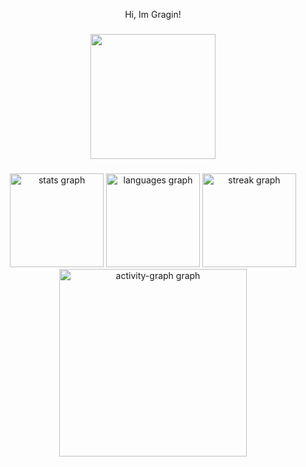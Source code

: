 <p align="center">Hi, Im Gragin!</p>

###

<div align="center">
  <img height="200" src="https://avatars.githubusercontent.com/u/113940755?v=4"  />
</div>

###

<div align="center">
  <img src="https://github-readme-stats.vercel.app/api?username=GrayStuido&hide_title=false&hide_rank=false&show_icons=true&include_all_commits=true&count_private=true&disable_animations=false&theme=dracula&locale=en&hide_border=false&order=1" height="150" alt="stats graph"  />
  <img src="https://github-readme-stats.vercel.app/api/top-langs?username=GrayStuido&locale=en&hide_title=false&layout=compact&card_width=320&langs_count=5&theme=dracula&hide_border=false&order=2" height="150" alt="languages graph"  />
  <img src="https://streak-stats.demolab.com?user=GrayStuido&locale=en&mode=daily&theme=dracula&hide_border=false&border_radius=5&order=3" height="150" alt="streak graph"  />
  <img src="https://github-readme-activity-graph.vercel.app/graph?username=GrayStuido&radius=16&theme=react&area=true&order=5" height="300" alt="activity-graph graph"  />
</div>
